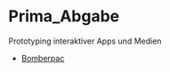 # Prima_Abgabe
Prototyping interaktiver Apps und Medien

* [Bomberpac](https://sabinecelina.github.io/Prima_Abgabe/BomberpacGame/Main.html)
